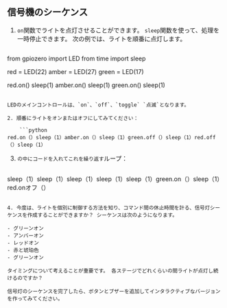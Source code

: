 ## 信号機のシーケンス

1. `on`関数でライトを点灯させることができます。 `sleep`関数を使って、処理を一時停止できます。 次の例では、ライトを順番に点灯します。
    
    ```python
from gpiozero import LED
from time import sleep

red = LED(22)
amber = LED(27)
green = LED(17)

red.on()
sleep(1)
amber.on()
sleep(1)
green.on()
sleep(1)
```

LEDのメインコントロールは、`on`、`off`、`toggle` `点滅`となります。

2. 順番にライトをオンまたはオフにしてみてください：
    
    ```python
red.on（）sleep（1）amber.on（）sleep（1）green.off（）sleep（1）red.off（）sleep（1）
```

3. `の中にコードを入れてこれを繰り返す`ループ：
    
    ```python
sleep（1）sleep（1）sleep（1）sleep（1）sleep（1）green.on（）sleep（1）red.onオフ（）
```

4. 今度は、ライトを個別に制御する方法を知り、コマンド間の休止時間を計る、信号灯シーケンスを作成することができますか？ シーケンスは次のようになります。

- グリーンオン
- アンバーオン
- レッドオン
- 赤と琥珀色
- グリーンオン

タイミングについて考えることが重要です。 各ステージでどれくらいの間ライトが点灯し続けるのですか？

信号灯のシーケンスを完了したら、ボタンとブザーを追加してインタラクティブなバージョンを作ってみてください。
